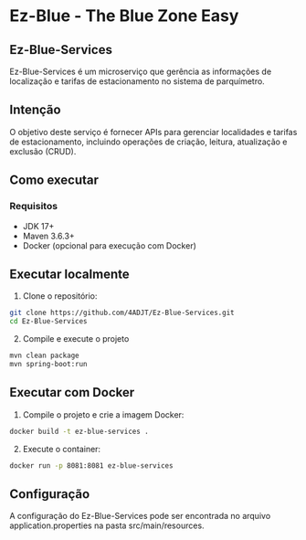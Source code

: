 # Ez-Blue - The Blue Zone Easy
## Ez-Blue-Services

Ez-Blue-Services é um microserviço que gerência as informações de localização e tarifas de estacionamento no sistema de parquímetro.

## Intenção

O objetivo deste serviço é fornecer APIs para gerenciar localidades e tarifas de estacionamento, incluindo operações de criação, leitura, atualização e exclusão (CRUD).

## Como executar

### Requisitos

- JDK 17+
- Maven 3.6.3+
- Docker (opcional para execução com Docker)

## Executar localmente

1. Clone o repositório:
```sh
git clone https://github.com/4ADJT/Ez-Blue-Services.git
cd Ez-Blue-Services
```

2. Compile e execute o projeto
```sh
mvn clean package
mvn spring-boot:run
```
## Executar com Docker

1. Compile o projeto e crie a imagem Docker:
```sh
docker build -t ez-blue-services .
```

2. Execute o container:
```sh
docker run -p 8081:8081 ez-blue-services
```

## Configuração
A configuração do Ez-Blue-Services pode ser encontrada no arquivo application.properties na pasta src/main/resources.